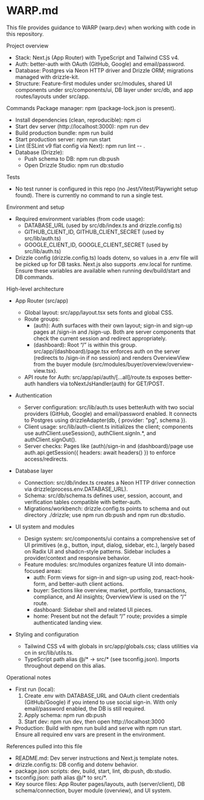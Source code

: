 # WARP.md

This file provides guidance to WARP (warp.dev) when working with code in this repository.

Project overview
- Stack: Next.js (App Router) with TypeScript and Tailwind CSS v4.
- Auth: better-auth with OAuth (GitHub, Google) and email/password.
- Database: Postgres via Neon HTTP driver and Drizzle ORM; migrations managed with drizzle-kit.
- Structure: Feature-first modules under src/modules, shared UI components under src/components/ui, DB layer under src/db, and app routes/layouts under src/app.

Commands
Package manager: npm (package-lock.json is present).
- Install dependencies (clean, reproducible): npm ci
- Start dev server (http://localhost:3000): npm run dev
- Build production bundle: npm run build
- Start production server: npm run start
- Lint (ESLint v9 flat config via Next): npm run lint -- .
- Database (Drizzle):
  - Push schema to DB: npm run db:push
  - Open Drizzle Studio: npm run db:studio

Tests
- No test runner is configured in this repo (no Jest/Vitest/Playwright setup found). There is currently no command to run a single test.

Environment and setup
- Required environment variables (from code usage):
  - DATABASE_URL (used by src/db/index.ts and drizzle.config.ts)
  - GITHUB_CLIENT_ID, GITHUB_CLIENT_SECRET (used by src/lib/auth.ts)
  - GOOGLE_CLIENT_ID, GOOGLE_CLIENT_SECRET (used by src/lib/auth.ts)
- Drizzle config (drizzle.config.ts) loads dotenv, so values in a .env file will be picked up for DB tasks. Next.js also supports .env.local for runtime. Ensure these variables are available when running dev/build/start and DB commands.

High-level architecture
- App Router (src/app)
  - Global layout: src/app/layout.tsx sets fonts and global CSS.
  - Route groups:
    - (auth): Auth surfaces with their own layout; sign-in and sign-up pages at /sign-in and /sign-up. Both are server components that check the current session and redirect appropriately.
    - (dashboard): Root “/” is within this group. src/app/(dashboard)/page.tsx enforces auth on the server (redirects to /sign-in if no session) and renders OverviewView from the buyer module (src/modules/buyer/overview/overview-view.tsx).
  - API route for Auth: src/app/api/auth/[...all]/route.ts exposes better-auth handlers via toNextJsHandler(auth) for GET/POST.

- Authentication
  - Server configuration: src/lib/auth.ts uses betterAuth with two social providers (GitHub, Google) and email/password enabled. It connects to Postgres using drizzleAdapter(db, { provider: "pg", schema }).
  - Client usage: src/lib/auth-client.ts initializes the client; components use authClient.useSession(), authClient.signIn.*, and authClient.signOut().
  - Server checks: Pages like (auth)/sign-in and (dashboard)/page use auth.api.getSession({ headers: await headers() }) to enforce access/redirects.

- Database layer
  - Connection: src/db/index.ts creates a Neon HTTP driver connection via drizzle(process.env.DATABASE_URL).
  - Schema: src/db/schema.ts defines user, session, account, and verification tables compatible with better-auth.
  - Migrations/workbench: drizzle.config.ts points to schema and out directory ./drizzle; use npm run db:push and npm run db:studio.

- UI system and modules
  - Design system: src/components/ui contains a comprehensive set of UI primitives (e.g., button, input, dialog, sidebar, etc.), largely based on Radix UI and shadcn-style patterns. Sidebar includes a provider/context and responsive behavior.
  - Feature modules: src/modules organizes feature UI into domain-focused areas:
    - auth: Form views for sign-in and sign-up using zod, react-hook-form, and better-auth client actions.
    - buyer: Sections like overview, market, portfolio, transactions, compliance, and AI insights; OverviewView is used on the “/” route.
    - dashboard: Sidebar shell and related UI pieces.
    - home: Present but not the default “/” route; provides a simple authenticated landing view.

- Styling and configuration
  - Tailwind CSS v4 with globals in src/app/globals.css; class utilities via cn in src/lib/utils.ts.
  - TypeScript path alias @/* → src/* (see tsconfig.json). Imports throughout depend on this alias.

Operational notes
- First run (local):
  1) Create .env with DATABASE_URL and OAuth client credentials (GitHub/Google) if you intend to use social sign-in. With only email/password enabled, the DB is still required.
  2) Apply schema: npm run db:push
  3) Start dev: npm run dev, then open http://localhost:3000
- Production: Build with npm run build and serve with npm run start. Ensure all required env vars are present in the environment.

References pulled into this file
- README.md: Dev server instructions and Next.js template notes.
- drizzle.config.ts: DB config and dotenv behavior.
- package.json scripts: dev, build, start, lint, db:push, db:studio.
- tsconfig.json: path alias @/* to src/*.
- Key source files: App Router pages/layouts, auth (server/client), DB schema/connection, buyer module (overview), and UI system.
